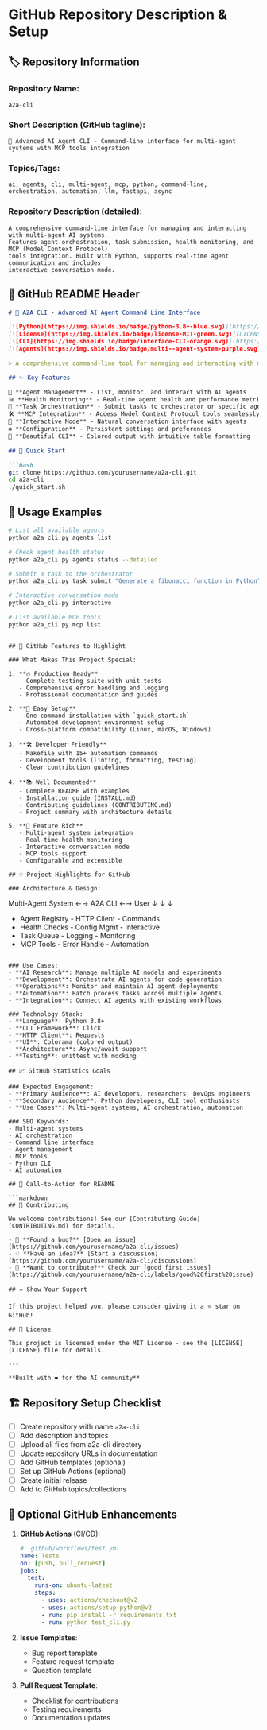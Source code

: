 # GitHub Repository Description & Setup

## 🏷️ Repository Information

### Repository Name:
```
a2a-cli
```

### Short Description (GitHub tagline):
```
🤖 Advanced AI Agent CLI - Command-line interface for multi-agent systems with MCP tools integration
```

### Topics/Tags:
```
ai, agents, cli, multi-agent, mcp, python, command-line, orchestration, automation, llm, fastapi, async
```

### Repository Description (detailed):
```
A comprehensive command-line interface for managing and interacting with multi-agent AI systems. 
Features agent orchestration, task submission, health monitoring, and MCP (Model Context Protocol) 
tools integration. Built with Python, supports real-time agent communication and includes 
interactive conversation mode.
```

## 📝 GitHub README Header

```markdown
# 🤖 A2A CLI - Advanced AI Agent Command Line Interface

[![Python](https://img.shields.io/badge/python-3.8+-blue.svg)](https://python.org)
[![License](https://img.shields.io/badge/license-MIT-green.svg)](LICENSE)
[![CLI](https://img.shields.io/badge/interface-CLI-orange.svg)](https://github.com/yourusername/a2a-cli)
[![Agents](https://img.shields.io/badge/multi--agent-system-purple.svg)](https://github.com/yourusername/a2a-cli)

> A comprehensive command-line tool for managing and interacting with multi-agent AI systems, featuring real-time agent orchestration, task submission, and MCP tools integration.

## ✨ Key Features

🎯 **Agent Management** - List, monitor, and interact with AI agents  
📊 **Health Monitoring** - Real-time agent health and performance metrics  
🔄 **Task Orchestration** - Submit tasks to orchestrator or specific agents  
🛠️ **MCP Integration** - Access Model Context Protocol tools seamlessly  
💬 **Interactive Mode** - Natural conversation interface with agents  
⚙️ **Configuration** - Persistent settings and preferences  
🎨 **Beautiful CLI** - Colored output with intuitive table formatting  

## 🚀 Quick Start

```bash
git clone https://github.com/yourusername/a2a-cli.git
cd a2a-cli
./quick_start.sh
```

## 📱 Usage Examples

```bash
# List all available agents
python a2a_cli.py agents list

# Check agent health status
python a2a_cli.py agents status --detailed

# Submit a task to the orchestrator
python a2a_cli.py task submit "Generate a fibonacci function in Python"

# Interactive conversation mode
python a2a_cli.py interactive

# List available MCP tools
python a2a_cli.py mcp list
```
```

## 🌟 GitHub Features to Highlight

### What Makes This Project Special:

1. **🔥 Production Ready**
   - Complete testing suite with unit tests
   - Comprehensive error handling and logging
   - Professional documentation and guides

2. **🚀 Easy Setup**
   - One-command installation with `quick_start.sh`
   - Automated development environment setup
   - Cross-platform compatibility (Linux, macOS, Windows)

3. **🛠️ Developer Friendly**
   - Makefile with 15+ automation commands
   - Development tools (linting, formatting, testing)
   - Clear contribution guidelines

4. **📚 Well Documented**
   - Complete README with examples
   - Installation guide (INSTALL.md)
   - Contributing guidelines (CONTRIBUTING.md)
   - Project summary with architecture details

5. **🔧 Feature Rich**
   - Multi-agent system integration
   - Real-time health monitoring
   - Interactive conversation mode
   - MCP tools support
   - Configurable and extensible

## 💡 Project Highlights for GitHub

### Architecture & Design:
```
Multi-Agent System ←→ A2A CLI ←→ User
     ↓                   ↓         ↓
- Agent Registry    - HTTP Client  - Commands
- Health Checks     - Config Mgmt  - Interactive
- Task Queue        - Logging      - Monitoring
- MCP Tools         - Error Handle - Automation
```

### Use Cases:
- **AI Research**: Manage multiple AI models and experiments
- **Development**: Orchestrate AI agents for code generation
- **Operations**: Monitor and maintain AI agent deployments
- **Automation**: Batch process tasks across multiple agents
- **Integration**: Connect AI agents with existing workflows

### Technology Stack:
- **Language**: Python 3.8+
- **CLI Framework**: Click
- **HTTP Client**: Requests
- **UI**: Colorama (colored output)
- **Architecture**: Async/await support
- **Testing**: unittest with mocking

## 📈 GitHub Statistics Goals

### Expected Engagement:
- **Primary Audience**: AI developers, researchers, DevOps engineers
- **Secondary Audience**: Python developers, CLI tool enthusiasts
- **Use Cases**: Multi-agent systems, AI orchestration, automation

### SEO Keywords:
- Multi-agent systems
- AI orchestration
- Command line interface
- Agent management
- MCP tools
- Python CLI
- AI automation

## 🎯 Call-to-Action for README

```markdown
## 🤝 Contributing

We welcome contributions! See our [Contributing Guide](CONTRIBUTING.md) for details.

- 🐛 **Found a bug?** [Open an issue](https://github.com/yourusername/a2a-cli/issues)
- 💡 **Have an idea?** [Start a discussion](https://github.com/yourusername/a2a-cli/discussions)
- 🔧 **Want to contribute?** Check our [good first issues](https://github.com/yourusername/a2a-cli/labels/good%20first%20issue)

## ⭐ Show Your Support

If this project helped you, please consider giving it a ⭐ star on GitHub!

## 📄 License

This project is licensed under the MIT License - see the [LICENSE](LICENSE) file for details.

---

**Built with ❤️ for the AI community**
```

## 🏗️ Repository Setup Checklist

- [ ] Create repository with name `a2a-cli`
- [ ] Add description and topics
- [ ] Upload all files from a2a-cli directory
- [ ] Update repository URLs in documentation
- [ ] Add GitHub templates (optional)
- [ ] Set up GitHub Actions (optional)
- [ ] Create initial release
- [ ] Add to GitHub topics/collections

## 🔗 Optional GitHub Enhancements

1. **GitHub Actions** (CI/CD):
   ```yaml
   # .github/workflows/test.yml
   name: Tests
   on: [push, pull_request]
   jobs:
     test:
       runs-on: ubuntu-latest
       steps:
         - uses: actions/checkout@v2
         - uses: actions/setup-python@v2
         - run: pip install -r requirements.txt
         - run: python test_cli.py
   ```

2. **Issue Templates**:
   - Bug report template
   - Feature request template
   - Question template

3. **Pull Request Template**:
   - Checklist for contributions
   - Testing requirements
   - Documentation updates 